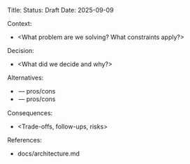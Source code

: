 Title: <decision-title>
Status: Draft
Date: 2025-09-09

Context:
- <What problem are we solving? What constraints apply?>

Decision:
- <What did we decide and why?>

Alternatives:
- <Option A> — pros/cons
- <Option B> — pros/cons

Consequences:
- <Trade-offs, follow-ups, risks>

References:
- docs/architecture.md

